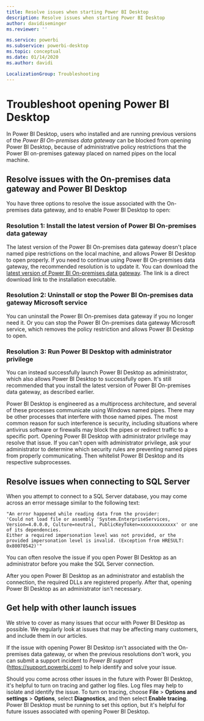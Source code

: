```yaml
---
title: Resolve issues when starting Power BI Desktop
description: Resolve issues when starting Power BI Desktop
author: davidiseminger
ms.reviewer: ''

ms.service: powerbi
ms.subservice: powerbi-desktop
ms.topic: conceptual
ms.date: 01/14/2020
ms.author: davidi

LocalizationGroup: Troubleshooting
---
```

# Troubleshoot opening Power BI Desktop

In Power BI Desktop, users who installed and are running previous versions of the *Power BI On-premises data gateway* can be blocked from opening Power BI Desktop, because of administrative policy restrictions that the Power BI on-premises gateway placed on named pipes on the local machine.

## Resolve issues with the On-premises data gateway and Power BI Desktop

You have three options to resolve the issue associated with the On-premises data gateway, and to enable Power BI Desktop to open:

### Resolution 1: Install the latest version of Power BI On-premises data gateway

The latest version of the Power BI On-premises data gateway doesn't place named pipe restrictions on the local machine, and allows Power BI Desktop to open properly. If you need to continue using Power BI On-premises data gateway, the recommended resolution is to update it. You can download the [latest version of Power BI On-premises data gateway](https://go.microsoft.com/fwlink/?LinkId=698863). The link is a direct download link to the installation executable.

### Resolution 2: Uninstall or stop the Power BI On-premises data gateway Microsoft service

You can uninstall the Power BI On-premises data gateway if you no longer need it. Or you can stop the Power BI On-premises data gateway Microsoft service, which removes the policy restriction and allows Power BI Desktop to open.

### Resolution 3: Run Power BI Desktop with administrator privilege

You can instead successfully launch Power BI Desktop as administrator, which also allows Power BI Desktop to successfully open. It's still recommended that you install the latest version of Power BI On-premises data gateway, as described earlier.

Power BI Desktop is engineered as a multiprocess architecture, and several of these processes communicate using Windows named pipes. There may be other processes that interfere with those named pipes. The most common reason for such interference is security, including situations where antivirus software or firewalls may block the pipes or redirect traffic to a specific port. Opening Power BI Desktop with administrator privilege may resolve that issue. If you can't open with administrator privilege, ask your administrator to determine which security rules are preventing named pipes from properly communicating. Then whitelist Power BI Desktop and its respective subprocesses.

## Resolve issues when connecting to SQL Server

When you attempt to connect to a SQL Server database, you may come across an error message similar to the following text:

`"An error happened while reading data from the provider:`\
`'Could not load file or assembly 'System.EnterpriseServices, Version=4.0.0.0, Culture=neutral, PublicKeyToken=xxxxxxxxxxxxx' or one of its dependencies.`\
`Either a required impersonation level was not provided, or the provided impersonation level is invalid. (Exception from HRESULT: 0x80070542)'"`

You can often resolve the issue if you open Power BI Desktop as an administrator before you make the SQL Server connection.

After you open Power BI Desktop as an administrator and establish the connection, the required DLLs are registered properly. After that, opening Power BI Desktop as an administrator isn't necessary.

## Get help with other launch issues

We strive to cover as many issues that occur with Power BI Desktop as possible. We regularly look at issues that may be affecting many customers, and include them in our articles.

If the issue with opening Power BI Desktop isn't associated with the On-premises data gateway, or when the previous resolutions don't work, you can submit a support incident to *Power BI support* (<https://support.powerbi.com>) to help identify and solve your issue.

Should you come across other issues in the future with Power BI Desktop, it's helpful to turn on tracing and gather log files. Log files may help to isolate and identify the issue. To turn on tracing, choose **File** > **Options and settings** > **Options**, select **Diagnostics**, and then select **Enable tracing**. Power BI Desktop must be running to set this option, but it's helpful for future issues associated with opening Power BI Desktop.
